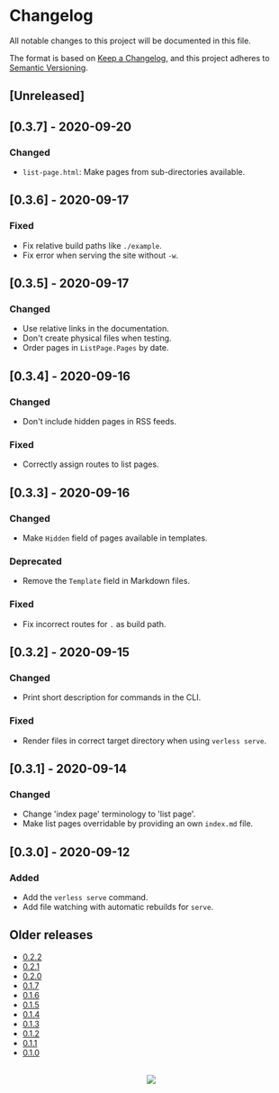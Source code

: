 # Changelog

All notable changes to this project will be documented in this file.

The format is based on [Keep a Changelog](https://keepachangelog.com/en/1.0.0/), and this project adheres to
[Semantic Versioning](https://semver.org/spec/v2.0.0.html).

## [Unreleased]

## [0.3.7] - 2020-09-20

### Changed
- `list-page.html`: Make pages from sub-directories available.

## [0.3.6] - 2020-09-17

### Fixed
- Fix relative build paths like `./example`.
- Fix error when serving the site without `-w`.

## [0.3.5] - 2020-09-17

### Changed
- Use relative links in the documentation.
- Don't create physical files when testing.
- Order pages in `ListPage.Pages` by date.

## [0.3.4] - 2020-09-16

### Changed
- Don't include hidden pages in RSS feeds.

### Fixed
- Correctly assign routes to list pages.

## [0.3.3] - 2020-09-16

### Changed
- Make `Hidden` field of pages available in templates.

### Deprecated
- Remove the `Template` field in Markdown files.

### Fixed
- Fix incorrect routes for `.` as build path.

## [0.3.2] - 2020-09-15

### Changed
- Print short description for commands in the CLI.

### Fixed
- Render files in correct target directory when using `verless serve`.

## [0.3.1] - 2020-09-14

### Changed
- Change 'index page' terminology to 'list page'.
- Make list pages overridable by providing an own `index.md` file.

## [0.3.0] - 2020-09-12

### Added
- Add the `verless serve` command.
- Add file watching with automatic rebuilds for `serve`.

## Older releases

* [0.2.2](https://github.com/verless/verless/releases/tag/v0.2.2)
* [0.2.1](https://github.com/verless/verless/releases/tag/v0.2.1)
* [0.2.0](https://github.com/verless/verless/releases/tag/v0.2.0)
* [0.1.7](https://github.com/verless/verless/releases/tag/v0.1.7)
* [0.1.6](https://github.com/verless/verless/releases/tag/v0.1.6)
* [0.1.5](https://github.com/verless/verless/releases/tag/v0.1.5)
* [0.1.4](https://github.com/verless/verless/releases/tag/v0.1.4)
* [0.1.3](https://github.com/verless/verless/releases/tag/v0.1.3)
* [0.1.2](https://github.com/verless/verless/releases/tag/v0.1.2)
* [0.1.1](https://github.com/verless/verless/releases/tag/v0.1.1)
* [0.1.0](https://github.com/verless/verless/releases/tag/v0.1.0)

<p align="center">
<br>
<a href="https://github.com/verless/verless">
<img src="https://verless.dominikbraun.io/static/img/logo-footer-v1.0.0.png">
</a>
</p>
